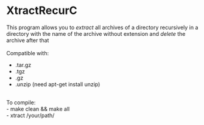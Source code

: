 # XtractRecurC
This program allows you to *extract* all archives of a directory recursively in a directory with the name of the archive without extension and *delete* the archive after that<br/>
<br />
Compatible with:
- .tar.gz
- .tgz
- .gz
- .unzip (need apt-get install unzip)
<br />
To compile:
<br />
- make clean && make all<br/>
- xtract /your/path/
